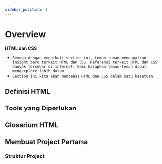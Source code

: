 ```yaml
---
sidebar_position: 1
---
```


# Overview

 **HTML dan CSS**

- `Semoga dengan mengikuti section ini, teman-teman mendapatkan insight baru terkait HTML dan CSS. Referensi terkait HTML dan CSS banyak tersebar di internet. Kami harapkan teman-teman dapat mengexplore lebih dalam.`
- `Section ini kita akan membahas HTML dan CSS dalam satu kesatuan. `

## Definisi HTML

## Tools yang Diperlukan

## Glosarium HTML
## Membuat Project Pertama
### Struktur Project
